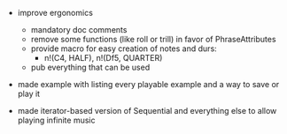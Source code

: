 - improve ergonomics
  - mandatory doc comments
  - remove some functions (like roll or trill) in favor of PhraseAttributes
  - provide macro for easy creation of notes and durs:
    - n!(C4, HALF), n!(Df5, QUARTER)
  - pub everything that can be used

- made example with listing every playable example and a way to save or play it

- made iterator-based version of Sequential and everything else to allow
  playing infinite music

